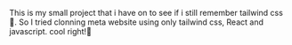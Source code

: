 This is my  small project that i have on to see if i still remember tailwind css🌚.
So I tried clonning meta website using only tailwind css, React and javascript.
cool right!🤭

